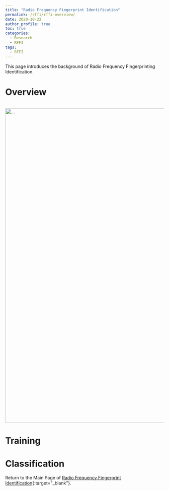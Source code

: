 ```yaml
---
title: "Radio Frequency Fingerprint Identification"
permalink: /rffi/rffi-overview/
date: 2020-10-22
author_profile: true
toc: true
categories:
  - Research
  - RFFI
tags:
  - RFFI
---
```




This page introduces the background of Radio Frequency Fingerprinting Identification.

# Overview

<br />
<img align="center" width="1000" src="{{ site.url }}/images/rffi/RFF_identification_procedure.png" alt="...">
<br />

# Training
# Classification


Return to the Main Page of [Radio Frequency Fingerprint Identification](https://junqing-zhang.github.io/research-area/rffi/){:target="_blank"}.